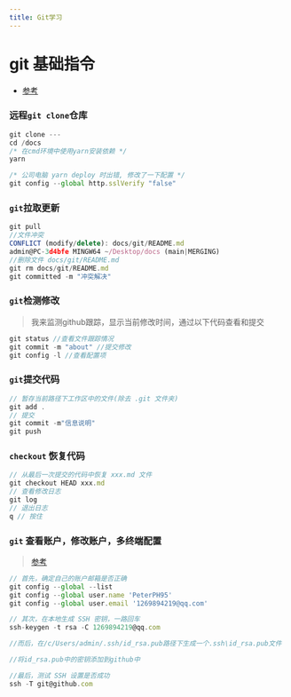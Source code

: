```yaml
---
title: Git学习
---
```


# git 基础指令
- [参考](https://juejin.cn/post/6844903586120335367)

### 远程`git clone`仓库
```js
git clone ---
cd /docs
/* 在cmd环境中使用yarn安装依赖 */
yarn

/* 公司电脑 yarn deploy 时出错, 修改了一下配置 */
git config --global http.sslVerify "false"
```

### `git`拉取更新
```js
git pull
//文件冲突 
CONFLICT (modify/delete): docs/git/README.md
admin@PC-3d4bfe MINGW64 ~/Desktop/docs (main|MERGING)
//删除文件 docs/git/README.md
git rm docs/git/README.md
git committed -m "冲突解决"
```
### `git`检测修改
> 我来监测github跟踪，显示当前修改时间，通过以下代码查看和提交
```js
git status //查看文件跟踪情况
git commit -m "about" //提交修改
git config -l //查看配置项
```

### `git`提交代码
```js
// 暂存当前路径下工作区中的文件(除去 .git 文件夹)
git add .
// 提交
git commit -m"信息说明"
git push
```

### `checkout` 恢复代码
```js
// 从最后一次提交的代码中恢复 xxx.md 文件
git checkout HEAD xxx.md
// 查看修改日志
git log
// 退出日志
q // 按住
```

### `git` 查看账户，修改账户，多终端配置
> [参考](https://blog.csdn.net/helloasimo/article/details/123778112?ops_request_misc=%257B%2522request%255Fid%2522%253A%2522166374032816781432996870%2522%252C%2522scm%2522%253A%252220140713.130102334..%2522%257D&request_id=166374032816781432996870&biz_id=0&utm_medium=distribute.pc_search_result.none-task-blog-2~all~top_click~default-1-123778112-null-null.142^v48^pc_rank_34_queryrelevant25,201^v3^control_1&utm_term=git%40github.com%3A%20Permission%20denied%20%28publickey%29.&spm=1018.2226.3001.4187)

```js 
// 首先，确定自己的账户邮箱是否正确
git config --global --list
git config --global user.name 'PeterPH95'
git config --global user.email '1269894219@qq.com'

// 其次，在本地生成 SSH 密钥，一路回车
ssh-keygen -t rsa -C 1269894219@qq.com

//而后，在/c/Users/admin/.ssh/id_rsa.pub路径下生成一个.ssh\id_rsa.pub文件

//将id_rsa.pub中的密钥添加到github中

//最后，测试 SSH 设置是否成功
ssh -T git@github.com
```
